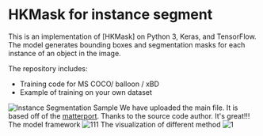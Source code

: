 
# HKMask for instance segment

This is an implementation of [HKMask] on Python 3, Keras, and TensorFlow. The model generates bounding boxes and segmentation masks for each instance of an object in the image. 

The repository includes:
* Training code for MS COCO/ balloon /  xBD
* Example of training on your own dataset

![Instance Segmentation Sample](assets/street.png)
We have uploaded the main file.  It is based off of the [matterport](https://github.com/matterport/Mask_RCNN). Thanks to the source code author. It's great!!!
The model framework
![111](https://user-images.githubusercontent.com/52806183/145698950-9bda091f-572b-43e8-942d-7993fe9c0173.png)
The visualization of different method
![1](https://user-images.githubusercontent.com/52806183/145698987-64a64ce2-1bc5-4214-ac7b-e30bbaa91803.png)

